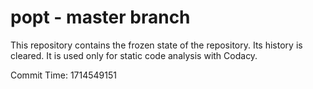 # popt - master branch

This repository contains the frozen state of the repository.
Its history is cleared. It is used only for static code
analysis with Codacy.

Commit Time: 1714549151